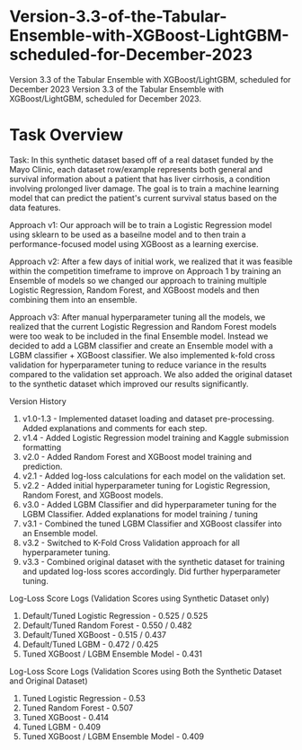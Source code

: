 # Version-3.3-of-the-Tabular-Ensemble-with-XGBoost-LightGBM-scheduled-for-December-2023
Version 3.3 of the Tabular Ensemble with XGBoost/LightGBM, scheduled for December 2023
Version 3.3 of the Tabular Ensemble with XGBoost/LightGBM, scheduled for December 2023.
# Task Overview 
Task: In this synthetic dataset based off of a real dataset funded by the Mayo Clinic, each dataset row/example represents both general and survival information about a patient that has liver cirrhosis, a condition involving prolonged liver damage. The goal is to train a machine learning model that can predict the patient's current survival status based on the data features. 

Approach v1: Our approach will be to train a Logistic Regression model using sklearn to be used as a baseilne model and to then train a performance-focused model using XGBoost as a learning exercise.

Approach v2: After a few days of initial work, we realized that it was feasible within the competition timeframe to improve on Approach 1 by training an Ensemble of models so we changed our approach to training multiple Logistic Regression, Random Forest, and XGBoost models and then combining them into an ensemble.

Approach v3: After manual hyperparameter tuning all the models, we realized that the current Logistic Regression and Random Forest models were too weak to be included in the final Ensemble model. Instead we decided to add a LGBM classifier and create an Ensemble model with a LGBM classifier + XGBoost classifier. We also implemented k-fold cross validation for hyperparameter tuning to reduce variance in the results compared to the validation set approach. We also added the original dataset to the synthetic dataset which improved our results significantly. 

Version History
1. v1.0-1.3 - Implemented dataset loading and dataset pre-processing. Added explanations and comments for each step. 
2. v1.4 - Added Logistic Regression model training and Kaggle submission formatting
3. v2.0 - Added Random Forest and XGBoost model training and prediction.
4. v2.1 - Added log-loss calculations for each model on the validation set. 
5. v2.2 - Added initial hyperparameter tuning for Logistic Regression, Random Forest, and XGBoost models. 
6. v3.0 - Added LGBM Classifier and did hyperparameter tuning for the LGBM Classifier. Added explanations for model training / tuning
7. v3.1 - Combined the tuned LGBM Classifier and XGBoost classifer into an Ensemble model. 
8. v3.2 - Switched to K-Fold Cross Validation approach for all hyperparameter tuning. 
9. v3.3 - Combined original dataset with the synthetic dataset for training and updated log-loss scores accordingly. Did further hyperparameter tuning. 

Log-Loss Score Logs (Validation Scores using Synthetic Dataset only)
1. Default/Tuned Logistic Regression - 0.525 / 0.525
2. Default/Tuned Random Forest - 0.550 / 0.482
3. Default/Tuned XGBoost - 0.515 / 0.437 
4. Default/Tuned LGBM - 0.472 / 0.425
5. Tuned XGBoost / LGBM Ensemble Model - 0.431

Log-Loss Score Logs (Validation Scores using Both the Synthetic Dataset and Original Dataset)
1. Tuned Logistic Regression - 0.53
2. Tuned Random Forest - 0.507
3. Tuned XGBoost - 0.414
4. Tuned LGBM - 0.409
5. Tuned XGBoost / LGBM Ensemble Model - 0.409
